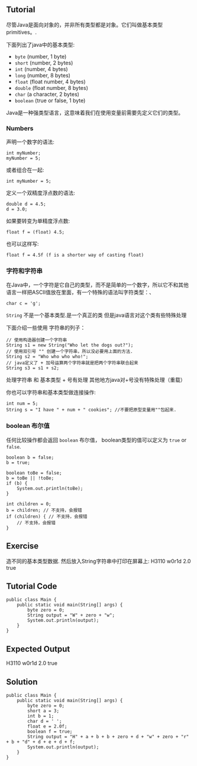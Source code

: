 ﻿---
layout: post
keywords: 对象
tags: [java]
---

Tutorial
--------

尽管Java是面向对象的，并非所有类型都是对象。它们叫做基本类型 primitives。.

下面列出了java中的基本类型:

- `byte` (number, 1 byte)
- `short` (number, 2 bytes)
- `int` (number, 4 bytes)
- `long` (number, 8 bytes)
- `float` (float number, 4 bytes)
- `double` (float number, 8 bytes)
- `char` (a character, 2 bytes)
- `boolean` (true or false, 1 byte)

Java是一种强类型语言，这意味着我们在使用变量前需要先定义它们的类型。

### Numbers

声明一个数字的语法:

    int myNumber;
    myNumber = 5;

或者组合在一起:

    int myNumber = 5;

定义一个双精度浮点数的语法:

    double d = 4.5;
    d = 3.0;

如果要转变为单精度浮点数:

    float f = (float) 4.5;
    
也可以这样写:
	
    float f = 4.5f (f is a shorter way of casting float)

### 字符和字符串

在Java中，一个字符是它自己的类型，而不是简单的一个数字，所以它不和其他语言一样把ASCII值放在里面，有一个特殊的语法叫字符类型：、

    char c = 'g';

`String` 不是一个基本类型.是一个真正的类 但是java语言对这个类有些特殊处理

下面介绍一些使用 字符串的列子：

    // 使用构造器创建一个字符串
    String s1 = new String("Who let the dogs out?");
    // 使用双引号 "" 创建一个字符串，所以没必要用上面的方法.
    String s2 = "Who who who who!";
    // java定义了 + 加号运算两个字符串就是把两个字符串联合起来
    String s3 = s1 + s2;

处理字符串 和 基本类型 + 号有处理  其他地方java对+号没有特殊处理（重载）

你也可以字符串和基本类型做连接操作:

    int num = 5;
    String s = "I have " + num + " cookies"; //不要把原型变量用""包起来.

### boolean 布尔值

任何比较操作都会返回 `boolean` 布尔值， boolean类型的值可以定义为 `true` or `false`.

    boolean b = false;
    b = true;
    
    boolean toBe = false;
    b = toBe || !toBe;
    if (b) {
        System.out.println(toBe);
    }

    int children = 0;
    b = children; // 不支持，会报错
    if (children) { // 不支持，会报错
        // 不支持，会报错
    }
    
Exercise
--------

造不同的基本类型数据. 然后放入String字符串中打印在屏幕上:
H3110 w0r1d 2.0 true

Tutorial Code
-------------

    public class Main {
        public static void main(String[] args) {
            byte zero = 0;
            String output = "W" + zero + "w";
            System.out.println(output);
        }
    }

Expected Output
---------------

H3110 w0r1d 2.0 true

Solution
--------

    public class Main {
        public static void main(String[] args) {
            byte zero = 0;
            short a = 3;
            int b = 1;
            char d = ' ';
            float e = 2.0f;
            boolean f = true;
            String output = "H" + a + b + b + zero + d + "w" + zero + "r" + b + "d" + d + e + d + f;
            System.out.println(output);
        }
    }
